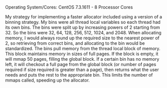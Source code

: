 Operating System/Cores: CentOS 7.3.1611 - 8 Processor Cores  

My strategy for implementing a faster allocator included using a version of a binning strategy. My bins were all thread local  variables so each thread had its own bins. The bins were split up by increasing powers of 2 starting from 32. So the bins were 32, 64, 128, 256, 512, 1024, and 2048. When allocating memory, I would always round up the required size to the nearest power of 2, so retrieving   from correct bins, and allocating to the bin would be standardized. The bins pull memory from the thread local block of memory. This block  maintains memory in sizes of full pages. If the block is empty,  it will mmap 50 pages, filling the global block. If a certain bin has no  memory left, it will checkout a full page from the global block (or number of pages required if size required is greater than a page), then returns what the user needs and puts the rest to the appropriate bin. This limits the number of mmaps called, speeding up the allocator.
